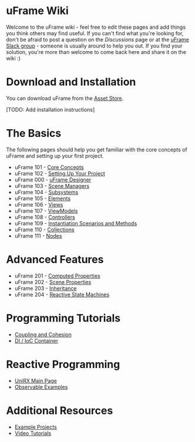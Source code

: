 # uFrame Wiki

Welcome to the uFrame wiki - feel free to edit these pages and add things you think others may find useful. If you can't find what you're looking for, don't be afraid to post a question on the _Discussions_ page or at the [uFrame Slack group](https://invert.typeform.com/to/nLPX8o) - someone is usually around to help you out. If you find your solution, you're more than welcome to come back here and share it on the wiki :)

# Download and Installation
You can download uFrame from the [Asset Store](https://www.assetstore.unity3d.com/en/#!/content/14381).

[TODO: Add installation instructions]

# The Basics
The following pages should help you get familiar with the core concepts of uFrame and setting up your first project.

* uFrame 101 - [Core Concepts](core-concepts.md)
* uFrame 102 - [Setting Up Your Project](setting-up-your-project.md)
* uFrame 000 - [uFrame Designer](uframe-designer.md)
* uFrame 103 - [Scene Managers](scene-managers.md)
* uFrame 104 - [Subsystems](subsystems.md)
* uFrame 105 - [Elements](elements.md)
* uFrame 106 - [Views](views.md)
* uFrame 107 - [ViewModels](viewmodel.md)
* uFrame 108 - [Controllers](controller.md)
* uFrame 109 - [Instantiation Scenarios and Methods](instantiation-scenarios-and-methods.md)
* uFrame 110 - [Collections](collections.md)
* uFrame 111 - [Nodes](nodes.md)

# Advanced Features
* uFrame 201 - [Computed Properties](computed-properties.md)
* uFrame 202 - [Scene Properties](scene-properties.md)
* uFrame 203 - [Inheritance](inheritance.md)
* uFrame 204 - [Reactive State Machines](reactive-state-machines.md)

# Programming Tutorials
* [Coupling and Cohesion](coupling-and-cohesion.md)
* [DI / IoC Container](di-ioc-container.md)

# Reactive Programming
* [UniRX Main Page](https://github.com/neuecc/UniRx)
* [Observable Examples](observable-examples.md)

# Additional Resources
* [Example Projects](example-projects.md)
* [Video Tutorials](video-tutorials.md)
